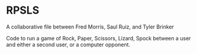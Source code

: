 # RPSLS

A collaborative file between Fred Morris, Saul Ruiz, and Tyler Brinker

Code to run a game of Rock, Paper, Scissors, Lizard, Spock between a user and either a second user, or a computer opponent.